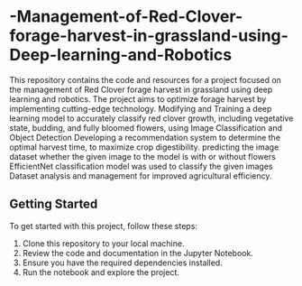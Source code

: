 # -Management-of-Red-Clover-forage-harvest-in-grassland-using-Deep-learning-and-Robotics
This repository contains the code and resources for a project focused on the management of Red Clover forage harvest in grassland using deep learning and robotics. The project aims to optimize forage harvest by implementing cutting-edge technology.
Modifying and Training a deep learning model to accurately classify red clover growth, including vegetative state, budding, and fully bloomed flowers, using Image Classification and Object Detection 
Developing a recommendation system to determine the optimal harvest time, to maximize crop digestibility.
predicting the image dataset whether the given image to the model is with or without flowers
EfficientNet classification model was used to classify the given images
Dataset analysis and management for improved agricultural efficiency.
## Getting Started

To get started with this project, follow these steps:

1. Clone this repository to your local machine.
2. Review the code and documentation in the Jupyter Notebook.
3. Ensure you have the required dependencies installed.
4. Run the notebook and explore the project.
